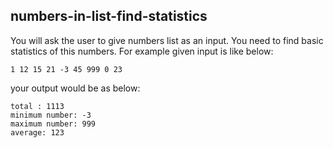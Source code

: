## numbers-in-list-find-statistics


You will ask the user to give numbers list as an input.
You need to find basic statistics of this numbers.
For example given input is like below:

	1 12 15 21 -3 45 999 0 23

your output would be as below:

	total : 1113
	minimum number: -3
	maximum number: 999
	average: 123


